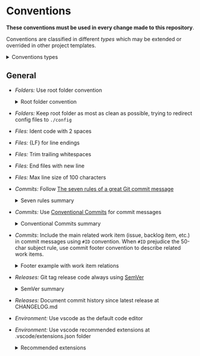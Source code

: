 # Conventions

**These conventions must be used in every change made to this repository**.

Conventions are classified in different _types_ which may be extended or overrided in other project templates.

<details>
  <summary>Conventions types</summary>

  | Type | Usage |
  | --- | --- |
  | _Folders_ | Applies to every folder inside project root folder. |
  | _Files_ | Applies to every file inside this project except configuration files that require another format. |
  | _Commits_ | Applies to every commit made within this repository. |
  | _Releases_ | Applies to every project release made public or official. |
  | _Environment_ | Determines the development environment required for this project. |

</details>

## General

- _Folders:_ Use root folder convention
  <details>
    <summary>Root folder convention</summary>

  ```markdown
    .
    ├── .vscode   # vscode config files
    ├── config    # Extra configuration files
    ├── dist      # Compiled source files (instead of `build`)
    ├── docs      # Documentation files
    ├── scripts   # Utility scripts for devops, setup, packaging, etc.
    ├── src       # Source code files (instead of `lib` or `app`)
    └── tests     # Tests (instead of `specs`)
    ```

  </details>

- _Folders:_ Keep root folder as most as clean as possible, trying to redirect config files to `./config`

- _Files:_ Ident code with 2 spaces

- _Files:_ {LF} for line endings

- _Files:_ Trim trailing whitespaces

- _Files:_ End files with new line

- _Files:_ Max line size of 100 characters

- _Commits:_ Follow [The seven rules of a great Git commit message](https://cbea.ms/git-commit/#seven-rules)

  <details>
    <summary>Seven rules summary</summary>

    ```
    1. Separate subject from body with a blank line
    2. Limit the subject line to 50 characters
    3. Capitalize the subject line
    4. Do not end the subject line with a period
    5. Use the imperative mood in the subject line
    6. Wrap the body at 72 characters
    7. Use the body to explain what and why vs. how
    ```

  </details>

- _Commits:_ Use [Conventional Commits]() for commit messages
  <details>
    <summary>Conventional Commits summary</summary>

    ```
    The commit message should be structured as follows:

    <type>[optional scope]: <description>

    [optional body]

    [optional footer(s)]
    The commit contains the following structural elements, to communicate intent to the consumers of your library:

    fix: a commit of the type fix patches a bug in your codebase (this correlates with PATCH in Semantic Versioning).
    feat: a commit of the type feat introduces a new feature to the codebase (this correlates with MINOR in Semantic Versioning).
    BREAKING CHANGE: a commit that has a footer BREAKING CHANGE:, or appends a ! after the type/scope, introduces a breaking API change (correlating with MAJOR in Semantic Versioning). A BREAKING CHANGE can be part of commits of any type.
    types other than fix: and feat: are allowed, for example @commitlint/config-conventional (based on the the Angular convention) recommends build:, chore:, ci:, docs:, style:, refactor:, perf:, test:, and others.
    footers other than BREAKING CHANGE: <description> may be provided and follow a convention similar to git trailer format.

    ```

  </details>

- _Commits_: Include the main related work item (issue, backlog item, etc.) in commit messages using `#ID` convention. When `#ID` prejudice the 50-char subject rule, use commit footer convention to describe related work items.

  <details>
    <summary>Footer example with work item relations</summary>

    ```
    Resolves: #123
    See-also: #151 #101
    ```
  </details>


- _Releases:_ Git tag release code always using [SemVer](https://semver.org/spec/v2.0.0.html)
  <details>
    <summary>SemVer summary</summary>

  ```
  Given a version number MAJOR.MINOR.PATCH, increment the:

  1. MAJOR version when you make incompatible API changes,
  2. MINOR version when you add functionality in a backwards compatible manner, and
  3. PATCH version when you make backwards compatible bug fixes.

  Additional labels for pre-release and build metadata are available as extensions to the MAJOR.MINOR.PATCH format.
  ```

  </details>

- _Releases:_ Document commit history since latest release at CHANGELOG.md

- _Environment:_ Use vscode as the default code editor

- _Environment:_ Use vscode recommended extensions at .vscode/extensions.json folder
  <details>
    <summary>Recommended extensions</summary>

  | Extension                    | Why                                                   |
  |------------------------------|-------------------------------------------------------|
  | `editorconfig.editorconfig`  | To make sure .editorconfig will work as expected      |
  | `aaron-bond.better-comments` | For highlighting TODO's and other comments formatting |
  | `usernamehw.errorlens` | For highlighting code errors and problems inside editor
  | `wayou.vscode-todo-highlight`| For highlighting TODO's even more |
  | `gruntfuggly.todo-tree` | To easily list TODO's in vscode |
  | `shardulm94.trailing-spaces` | For highlighting trailing whitespaces |
  | `visualstudioexptteam.vscodeintellicode` | To help autocompletion |

  </details>
